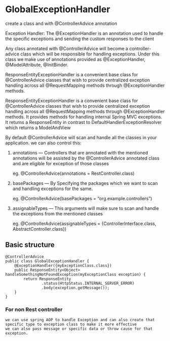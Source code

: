 # GlobalExceptionHandler
create a class and with @ControllerAdvice annotation 

Exception Handler:
The @ExceptionHandler is an annotation used to handle the specific exceptions and sending the custom responses to the client
	
Any class annotated with @ControllerAdvice will become a controller-advice class which will be responsible for handling exceptions. Under 
this class we make use of annotations provided as @ExceptionHandler, @ModelAttribute, @InitBinder.

ResponseEntityExceptionHandler is a convenient base class for @ControllerAdvice classes that wish to provide centralized exception handling 
across all @RequestMapping methods through @ExceptionHandler methods.

ResponseEntityExceptionHandler is a convenient base class for @ControllerAdvice classes that wish to provide centralized exception handling 
across all @RequestMapping methods through @ExceptionHandler methods. It provides methods for handling internal Spring MVC exceptions. It 
returns a ResponseEntity in contrast to DefaultHandlerExceptionResolver which returns a ModelAndView

By default @ControllerAdvice will scan and handle all the classes in your application. we can also control this:

1) annotations — Controllers that are annotated with the mentioned annotations will be assisted by the @ControllerAdvice annotated class and 
	are eligible for exception of those classes

	eg. @ControllerAdvice(annotations = RestController.class)

2) basePackages — By Specifying the packages which we want to scan and handling exceptions for the same.

	eg. @ControllerAdvice(basePackages = “org.example.controllers”) 

3) assignableTypes — This arguments will make sure to scan and handle the exceptions from the mentioned classes

	eg. @ControllerAdvice(assignableTypes = {ControllerInterface.class, AbstractController.class})


## Basic structure
	@ControllerAdvice
	public class GlobalExceptionHandler {
		@ExceptionHandler({myExceptionClass.class})
		public ResponseEntity<Object> handleSomethingNotFoundException(myExceptionClass exception) {
			return ResponseEntity
					.status(HttpStatus.INTERNAL_SERVER_ERROR)
					.body(exception.getMessage());
		}
	}
	
	
### For non Rest controller 
	we can use spring AOP to handle Exception and can also create that specific type to exception class to make it more effective
	we can also pass message or specific data or throw cause for that exception.